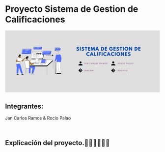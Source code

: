 # Proyecto Sistema de Gestion de Calificaciones
![imagen](img/Sistema%20de%20gestion%20de%20calificaciones.png)
## Integrantes:
Jan Carlos Ramos & Rocío Palao

<br>

## Explicación del proyecto.🙋🏻‍♀️🙋🏾‍♂️